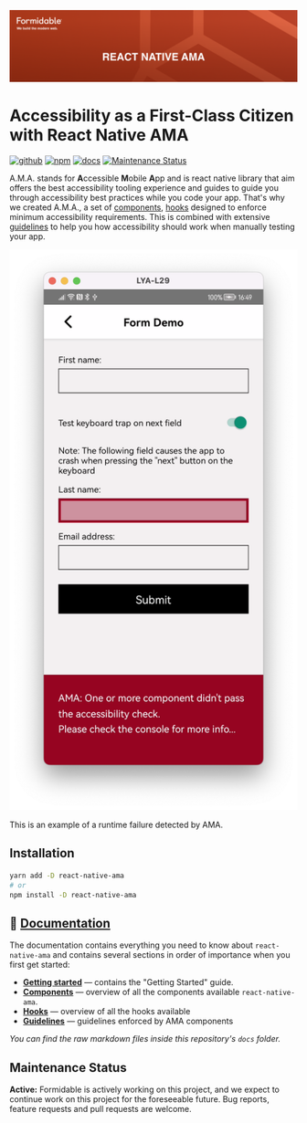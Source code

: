 [![React Native AMA — Formidable, We build the modern web](https://raw.githubusercontent.com/FormidableLabs/react-native-ama/main/react-native-ama-Hero.png)](https://formidable.com/open-source/)
# Accessibility as a First-Class Citizen with React Native AMA
[![github][github-image]][github-url] [![npm][npm-image]][npm-url] [![docs][docs-image]][docs-url] [![Maintenance Status][maintenance-image]](#maintenance-status)

A.M.A. stands for **A**ccessible **M**obile **A**pp and is react native library that aim offers the best accessibility tooling experience and guides to guide you through accessibility best practices while you code your app.
That's why we created A.M.A., a set of [components](https://formidable.com/open-source/react-native-ama/components/),
[hooks](https://formidable.com/open-source/react-native-ama/components/) designed to enforce minimum accessibility requirements.
This is combined with extensive [guidelines](https://formidable.com/open-source/react-native-ama/guidelines/) to help you how accessibility should work when manually testing your app.

![Example of runtime failure detected by AMA](https://github.com/FormidableLabs/react-native-ama/blob/main/ama-demo.png?raw=true)

This is an example of a runtime failure detected by AMA.

## Installation

```sh
yarn add -D react-native-ama
# or
npm install -D react-native-ama
```

## 📃 [Documentation](https://formidable.com/open-source/react-native-ama/)

The documentation contains everything you need to know about `react-native-ama` and contains several sections in order of importance when you first get started:

- **[Getting started](https://formidable.com/open-source/react-native-ama/)** — contains the "Getting Started" guide.
- **[Components](https://formidable.com/open-source/react-native-ama/components)** — overview of all the components available `react-native-ama`.
- **[Hooks](https://formidable.com/open-source/react-native-ama/hooks/useAMAContext)** — overview of all the hooks available
- **[Guidelines](https://formidable.com/open-source/react-native-ama/guidelines)** — guidelines enforced by AMA components
 
_You can find the raw markdown files inside this repository's `docs` folder._

## Maintenance Status

**Active:** Formidable is actively working on this project, and we expect to continue work on this project for the foreseeable future. Bug reports, feature requests and pull requests are welcome.

[github-image]: https://github.com/FormidableLabs/react-native-ama/workflows/Run%20Tests/badge.svg
[github-url]: https://github.com/FormidableLabs/react-native-ama/actions
[npm-image]: https://img.shields.io/npm/v/react-native-ama
[npm-url]: https://www.npmjs.com/package/react-native-ama
[docs-image]: https://img.shields.io/badge/docs-visit%20site-blue
[docs-url]: https://formidable.com/open-source/react-native-ama/
[maintenance-image]: https://img.shields.io/badge/maintenance-active-green.svg?color=brightgreen&style=flat
